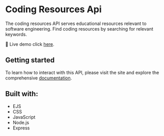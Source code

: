# Coding Resources Api
The coding resources API serves educational resources relevant to software engineering. Find coding resources by searching for relevant keywords. 

🔗 Live demo click [here](https://coding-resources-api.onrender.com/).

## Getting started
To learn how to interact with this API, please visit the site and explore the comprehensive [documentation](https://coding-resources-api.onrender.com/#docs).

## Built with:
- EJS
- CSS
- JavaScript
- Node.js
- Express
